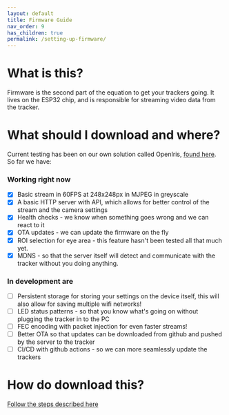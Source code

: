 ```yaml
---
layout: default
title: Firmware Guide
nav_order: 9
has_children: true
permalink: /setting-up-firmware/
---
```


# What is this?

Firmware is the second part of the equation to get your trackers going. It lives on the ESP32 chip, and is responsible for streaming video data from the tracker.

# What should I download and where?

Current testing has been on our own solution called OpenIris, [found here](https://github.com/lorow/OpenIris). So far we have:

### Working right now

- [x] Basic stream in 60FPS at 248x248px in MJPEG in greyscale
- [x] A basic HTTP server with API, which allows for better control of the stream and the camera settings
- [x] Health checks - we know when something goes wrong and we can react to it
- [x] OTA updates - we can update the firmware on the fly
- [x] ROI selection for eye area - this feature hasn't been tested all that much yet.
- [x] MDNS - so that the server itself will detect and communicate with the tracker without you doing anything.

### In development are

- [ ] Persistent storage for storing your settings on the device itself, this will also allow for saving multiple wifi networks!
- [ ] LED status patterns - so that you know what's going on without plugging the tracker in to the PC
- [ ] FEC encoding with packet injection for even faster streams!
- [ ] Better OTA so that updates can be downloaded from github and pushed by the server to the tracker
- [ ] CI/CD with github actions - so we can more seamlessly update the trackers

# How do download this?

[Follow the steps described here](https://docs.github.com/en/repositories/creating-and-managing-repositories/cloning-a-repository)
